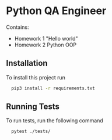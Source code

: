 
# Python QA Engineer

Contains:
* Homework 1 "Hello world"
* Homework 2 Python OOP
## Installation

To install this project run

```bash
  pip3 install -r requirements.txt
```


## Running Tests

To run tests, run the following command

```bash
  pytest ./tests/
```
